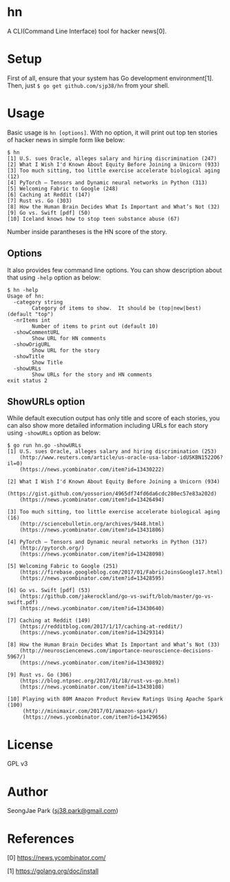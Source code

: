 hn
==

A CLI(Command Line Interface) tool for hacker news[0].


Setup
=====

First of all, ensure that your system has Go development environment[1].  Then,
just `$ go get github.com/sjp38/hn` from your shell.


Usage
=====

Basic usage is `hn [options]`.  With no option, it will print out top ten
stories of hacker news in simple form like below:
```
$ hn
[1] U.S. sues Oracle, alleges salary and hiring discrimination (247)
[2] What I Wish I'd Known About Equity Before Joining a Unicorn (933)
[3] Too much sitting, too little exercise accelerate biological aging (12)
[4] PyTorch – Tensors and Dynamic neural networks in Python (313)
[5] Welcoming Fabric to Google (248)
[6] Caching at Reddit (147)
[7] Rust vs. Go (303)
[8] How the Human Brain Decides What Is Important and What’s Not (32)
[9] Go vs. Swift [pdf] (50)
[10] Iceland knows how to stop teen substance abuse (67)
```

Number inside parantheses is the HN score of the story.


Options
-------

It also provides few command line options.  You can show description about that
using `-help` option as below:
```
$ hn -help
Usage of hn:
  -category string
        Category of items to show.  It should be (top|new|best) (default "top")
  -nrItems int
        Number of items to print out (default 10)
  -showCommentURL
        Show URL for HN comments
  -showOrigURL
        Show URL for the story
  -showTitle
        Show Title
  -showURLs
        Show URLs for the story and HN comments
exit status 2
```


ShowURLs option
---------------

While default execution output has only title and score of each stories, you
can also show more detailed information including URLs for each story using
`-showURLs` option as below:
```
$ go run hn.go -showURLs
[1] U.S. sues Oracle, alleges salary and hiring discrimination (253)
    (http://www.reuters.com/article/us-oracle-usa-labor-idUSKBN1522O6?il=0)
    (https://news.ycombinator.com/item?id=13430222)

[2] What I Wish I'd Known About Equity Before Joining a Unicorn (934)
    (https://gist.github.com/yossorion/4965df74fd6da6cdc280ec57e83a202d)
    (https://news.ycombinator.com/item?id=13426494)

[3] Too much sitting, too little exercise accelerate biological aging (16)
    (http://sciencebulletin.org/archives/9448.html)
    (https://news.ycombinator.com/item?id=13431806)

[4] PyTorch – Tensors and Dynamic neural networks in Python (317)
    (http://pytorch.org/)
    (https://news.ycombinator.com/item?id=13428098)

[5] Welcoming Fabric to Google (251)
    (https://firebase.googleblog.com/2017/01/FabricJoinsGoogle17.html)
    (https://news.ycombinator.com/item?id=13428595)

[6] Go vs. Swift [pdf] (53)
    (https://github.com/jakerockland/go-vs-swift/blob/master/go-vs-swift.pdf)
    (https://news.ycombinator.com/item?id=13430640)

[7] Caching at Reddit (149)
    (https://redditblog.com/2017/1/17/caching-at-reddit/)
    (https://news.ycombinator.com/item?id=13429314)

[8] How the Human Brain Decides What Is Important and What’s Not (33)
    (http://neurosciencenews.com/importance-neuroscience-decisions-5967/)
    (https://news.ycombinator.com/item?id=13430892)

[9] Rust vs. Go (306)
    (https://blog.ntpsec.org/2017/01/18/rust-vs-go.html)
    (https://news.ycombinator.com/item?id=13430108)

[10] Playing with 80M Amazon Product Review Ratings Using Apache Spark (100)
     (http://minimaxir.com/2017/01/amazon-spark/)
     (https://news.ycombinator.com/item?id=13429656)

```


License
=======

GPL v3


Author
======

SeongJae Park (sj38.park@gmail.com)


References
==========

[0] https://news.ycombinator.com/

[1] https://golang.org/doc/install
